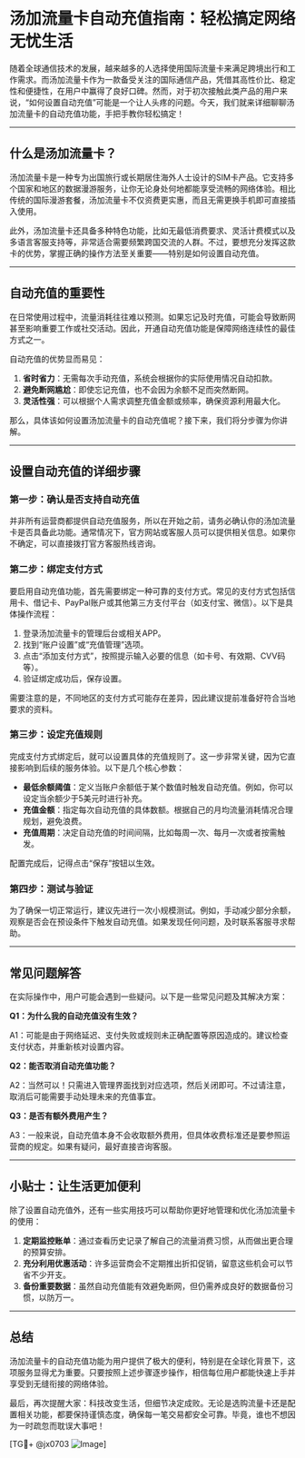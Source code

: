 # 汤加流量卡自动充值指南：轻松搞定网络无忧生活

随着全球通信技术的发展，越来越多的人选择使用国际流量卡来满足跨境出行和工作需求。而汤加流量卡作为一款备受关注的国际通信产品，凭借其高性价比、稳定性和便捷性，在用户中赢得了良好口碑。然而，对于初次接触此类产品的用户来说，“如何设置自动充值”可能是一个让人头疼的问题。今天，我们就来详细聊聊汤加流量卡的自动充值功能，手把手教你轻松搞定！

---

## 什么是汤加流量卡？

汤加流量卡是一种专为出国旅行或长期居住海外人士设计的SIM卡产品。它支持多个国家和地区的数据漫游服务，让你无论身处何地都能享受流畅的网络体验。相比传统的国际漫游套餐，汤加流量卡不仅资费更实惠，而且无需更换手机即可直接插入使用。

此外，汤加流量卡还具备多种特色功能，比如无最低消费要求、灵活计费模式以及多语言客服支持等，非常适合需要频繁跨国交流的人群。不过，要想充分发挥这款卡的优势，掌握正确的操作方法至关重要——特别是如何设置自动充值。

---

## 自动充值的重要性

在日常使用过程中，流量消耗往往难以预测。如果忘记及时充值，可能会导致断网甚至影响重要工作或社交活动。因此，开通自动充值功能是保障网络连续性的最佳方式之一。

自动充值的优势显而易见：

1. **省时省力**：无需每次手动充值，系统会根据你的实际使用情况自动扣款。
2. **避免断网尴尬**：即使忘记充值，也不会因为余额不足而突然断网。
3. **灵活性强**：可以根据个人需求调整充值金额或频率，确保资源利用最大化。

那么，具体该如何设置汤加流量卡的自动充值呢？接下来，我们将分步骤为你讲解。

---

## 设置自动充值的详细步骤

### 第一步：确认是否支持自动充值

并非所有运营商都提供自动充值服务，所以在开始之前，请务必确认你的汤加流量卡是否具备此功能。通常情况下，官方网站或客服人员可以提供相关信息。如果你不确定，可以直接拨打官方客服热线咨询。

### 第二步：绑定支付方式

要启用自动充值功能，首先需要绑定一种可靠的支付方式。常见的支付方式包括信用卡、借记卡、PayPal账户或其他第三方支付平台（如支付宝、微信）。以下是具体操作流程：

1. 登录汤加流量卡的管理后台或相关APP。
2. 找到“账户设置”或“充值管理”选项。
3. 点击“添加支付方式”，按照提示输入必要的信息（如卡号、有效期、CVV码等）。
4. 验证绑定成功后，保存设置。

需要注意的是，不同地区的支付方式可能存在差异，因此建议提前准备好符合当地要求的资料。

### 第三步：设定充值规则

完成支付方式绑定后，就可以设置具体的充值规则了。这一步非常关键，因为它直接影响到后续的服务体验。以下是几个核心参数：

- **最低余额阈值**：定义当账户余额低于某个数值时触发自动充值。例如，你可以设定当余额少于5美元时进行补充。
- **充值金额**：指定每次自动充值的具体数额。根据自己的月均流量消耗情况合理规划，避免浪费。
- **充值周期**：决定自动充值的时间间隔，比如每周一次、每月一次或者按需触发。

配置完成后，记得点击“保存”按钮以生效。

### 第四步：测试与验证

为了确保一切正常运行，建议先进行一次小规模测试。例如，手动减少部分余额，观察是否会在预设条件下触发自动充值。如果发现任何问题，及时联系客服寻求帮助。

---

## 常见问题解答

在实际操作中，用户可能会遇到一些疑问。以下是一些常见问题及其解决方案：

**Q1：为什么我的自动充值没有生效？**

A1：可能是由于网络延迟、支付失败或规则未正确配置等原因造成的。建议检查支付状态，并重新核对设置内容。

**Q2：能否取消自动充值功能？**

A2：当然可以！只需进入管理界面找到对应选项，然后关闭即可。不过请注意，取消后可能需要手动处理未来的充值事宜。

**Q3：是否有额外费用产生？**

A3：一般来说，自动充值本身不会收取额外费用，但具体收费标准还是要参照运营商的规定。如果有疑问，最好直接咨询客服。

---

## 小贴士：让生活更加便利

除了设置自动充值外，还有一些实用技巧可以帮助你更好地管理和优化汤加流量卡的使用：

1. **定期监控账单**：通过查看历史记录了解自己的流量消费习惯，从而做出更合理的预算安排。
2. **充分利用优惠活动**：许多运营商会不定期推出折扣促销，留意这些机会可以节省不少开支。
3. **备份重要数据**：虽然自动充值能有效避免断网，但仍需养成良好的数据备份习惯，以防万一。

---

## 总结

汤加流量卡的自动充值功能为用户提供了极大的便利，特别是在全球化背景下，这项服务显得尤为重要。只要按照上述步骤逐步操作，相信每位用户都能快速上手并享受到无缝衔接的网络体验。

最后，再次提醒大家：科技改变生活，但细节决定成败。无论是选购流量卡还是配置相关功能，都要保持谨慎态度，确保每一笔交易都安全可靠。毕竟，谁也不想因为一时疏忽而耽误大事吧！

[TG💪+ @jx0703 ![Image](https://github.com/user-attachments/assets/dbca1d08-cadb-493c-b0ec-ad6f7a83f270)]
